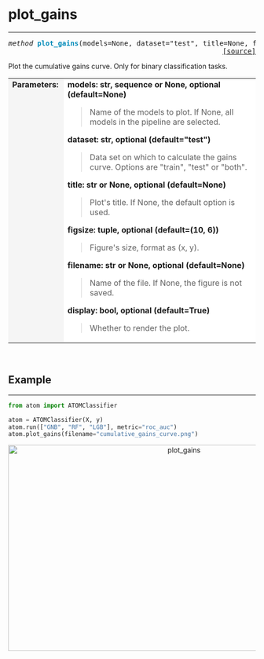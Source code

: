 # plot_gains
------------

<pre><em>method</em> <strong style="color:#008AB8">plot_gains</strong>(models=None, dataset="test", title=None, figsize=(10, 6), filename=None, display=True)
<div align="right"><a href="https://github.com/tvdboom/ATOM/blob/master/atom/plots.py#L2170">[source]</a></div></pre>
Plot the cumulative gains curve. Only for binary classification tasks.
<table width="100%">
<tr>
<td width="15%" style="vertical-align:top; background:#F5F5F5;"><strong>Parameters:</strong></td>
<td width="75%" style="background:white;">
<strong>models: str, sequence or None, optional (default=None)</strong>
<blockquote>
Name of the models to plot. If None, all models in the pipeline are selected.
</blockquote>
<strong>dataset: str, optional (default="test")</strong>
<blockquote>
Data set on which to calculate the gains curve. Options are "train", "test" or "both".
</blockquote>
<strong>title: str or None, optional (default=None)</strong>
<blockquote>
Plot's title. If None, the default option is used.
</blockquote>
<strong>figsize: tuple, optional (default=(10, 6))</strong>
<blockquote>
Figure's size, format as (x, y).
</blockquote>
<strong>filename: str or None, optional (default=None)</strong>
<blockquote>
Name of the file. If None, the figure is not saved.
</blockquote>
<strong>display: bool, optional (default=True)</strong>
<blockquote>
Whether to render the plot.
</blockquote>
</tr>
</table>
<br />



## Example
----------

```python
from atom import ATOMClassifier

atom = ATOMClassifier(X, y)
atom.run(["GNB", "RF", "LGB"], metric="roc_auc")
atom.plot_gains(filename="cumulative_gains_curve.png")
```
<div align="center">
    <img src="../../../img/plots/plot_gains.png" alt="plot_gains" width="700" height="420"/>
</div>
